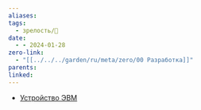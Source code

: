 ```yaml
---
aliases: 
tags:
  - зрелость/🌱
date:
  - - 2024-01-28
zero-link:
  - "[[../../../garden/ru/meta/zero/00 Разработка]]"
parents: 
linked: 
---
```

- [Устройство ЭВМ](Устройство%20ЭВМ.md)